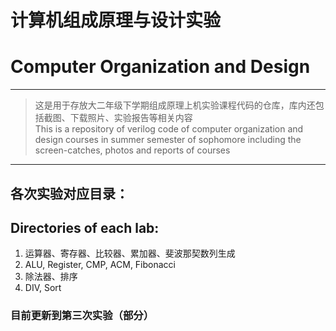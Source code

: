 # 计算机组成原理与设计实验
# Computer Organization and Design
***
> 这是用于存放大二年级下学期组成原理上机实验课程代码的仓库，库内还包括截图、下载照片、实验报告等相关内容  
> This is a repository of verilog code of computer organization and design courses in summer semester of sophomore including the screen-catches, photos and reports of courses  

***
## 各次实验对应目录：
## Directories of each lab: 
1. 运算器、寄存器、比较器、累加器、斐波那契数列生成
1. ALU, Register, CMP, ACM, Fibonacci
2. 除法器、排序
2. DIV, Sort

### 目前更新到第三次实验（部分）